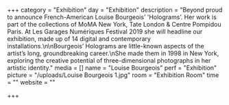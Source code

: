+++
category = "Exhibition"
day = "Exhibition"
description = "Beyond proud to announce French-American Louise Bourgeois’ 'Holograms’. Her work is part of the collections of MoMA New York, Tate London & Centre Pompidou Paris. At Les Garages Numériques Festival 2019 she will headline our exhibition, made up of 14 digital and contemporary installations.\n\nBourgeois’ Holograms are little-known aspects of the artist’s long, groundbreaking career.\nShe made them in 1998 in New York, exploring the creative potential of three-dimensional photographs in her artistic identity."
media = []
name = "Louise Bourgeois"
perf = "Exhibition"
picture = "/uploads/Louise Bourgeois 1.jpg"
room = "Exhibition Room"
time = ""
website = ""

+++
